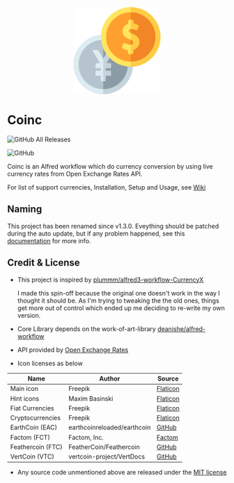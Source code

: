 <div align="center">
    <img src="./src/icon.png" width="200" height="200">
</div>

# Coinc

![GitHub All Releases](https://img.shields.io/github/downloads/tomy0000000/coinc/total?color=blue&label=Downloads&logo=Github)

![GitHub](https://img.shields.io/github/license/tomy0000000/coinc?label=License)

Coinc is an Alfred workflow which do currency conversion by using live currency rates from Open Exchange Rates API.

For list of support currencies, Installation, Setup and Usage, see [Wiki](../../wiki)

## Naming

This project has been renamed since v1.3.0. Eveything should be patched during the auto update, but if any problem happened, see this [documentation](../../wiki/Naming-&-v1.3.0-Manual-Update-Guide) for more info.

## Credit & License

* This project is inspired by [plummm/alfred3-workflow-CurrencyX](https://github.com/plummm/alfred3-workflow-CurrencyX)

  I made this spin-off because the original one doesn't work in the way I thought it should be. As I'm trying to tweaking the the old ones, things get more out of control which ended up me deciding to re-write my own version.

* Core Library depends on the work-of-art-library [deanishe/alfred-workflow](https://github.com/deanishe/alfred-workflow)

* API provided by [Open Exchange Rates](https://openexchangerates.org/)

* Icon licenses as below

| Name              | Author                      | Source                                                       |
| ----------------- | --------------------------- | ------------------------------------------------------------ |
| Main icon         | Freepik                     | [Flaticon](https://www.flaticon.com/free-icon/exchange_1924021) |
| Hint icons        | Maxim Basinski              | [Flaticon](https://www.flaticon.com/packs/universal-icons)   |
| Fiat Currencies   | Freepik                     | [Flaticon](https://www.flaticon.com/packs/countrys-flags)    |
| Cryptocurrencies  | Freepik                     | [Flaticon](https://www.flaticon.com/packs/ecommerce-and-payment-method-logos) |
| EarthCoin (EAC)   | earthcoinreloaded/earthcoin | [GitHub](https://github.com/earthcoinreloaded/earthcoin)     |
| Factom (FCT)      | Factom, Inc.                | [Factom](https://www.factom.com/trademarks/)                 |
| Feathercoin (FTC) | FeatherCoin/Feathercoin     | [GitHub](https://github.com/FeatherCoin/Feathercoin)         |
| VertCoin (VTC)    | vertcoin-project/VertDocs   | [GitHub](https://github.com/vertcoin-project/VertDocs)       |

* Any source code unmentioned above are released under the [MIT license](https://github.com/tomy0000000/Coon/blob/master/LICENSE)
